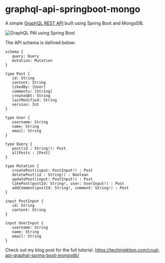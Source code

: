 # graphql-api-springboot-mongo
 A simple [GraphQL REST API](https://techinjektion.com/crud-api-graphql-spring-boot-mongodb/) built using Spring Boot and MongoDB.
 
 ![GraphQL PAI using Spring Boot](https://techinjektion.com/content/images/2020/05/image-38.png)
 
 The API schema is defined below:
 
 ```
 schema {
    query: Query
    mutation: Mutation
}

type Post {
    id: String
    content: String
    likedBy: [User]
    comments: [String]
    createdAt: String
    lastModified: String
    version: Int
}

type User {
    username: String
    name: String
    email: String
}

type Query {
    post(id : String!): Post
    allPosts : [Post]
}

type Mutation {
    createPost(input: PostInput!) : Post
    deletePost(id : String!) : Boolean
    updatePost(input: PostInput!) : Post
    likePost(postId: String!, user: UserInput!) : Post
    addComment(postId: String!, comment: String!) : Post
}

input PostInput {
    id: String
    content: String
}

input UserInput {
    username: String
    name: String
    email: String
}

 ```
 
 Check out my blog post for the full tutorial. https://techinjektion.com/crud-api-graphql-spring-boot-mongodb/
